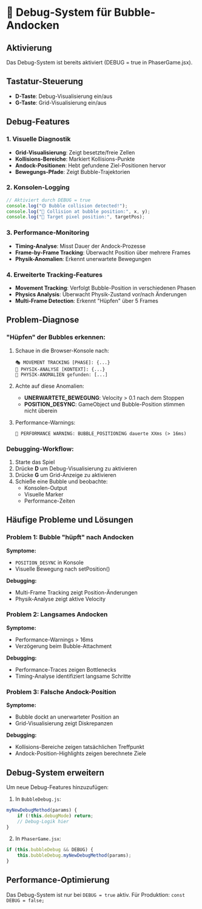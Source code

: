 # 🐛 Debug-System für Bubble-Andocken

## Aktivierung
Das Debug-System ist bereits aktiviert (DEBUG = true in PhaserGame.jsx).

## Tastatur-Steuerung
- **D-Taste**: Debug-Visualisierung ein/aus
- **G-Taste**: Grid-Visualisierung ein/aus

## Debug-Features

### 1. Visuelle Diagnostik
- **Grid-Visualisierung**: Zeigt besetzte/freie Zellen
- **Kollisions-Bereiche**: Markiert Kollisions-Punkte
- **Andock-Positionen**: Hebt gefundene Ziel-Positionen hervor
- **Bewegungs-Pfade**: Zeigt Bubble-Trajektorien

### 2. Konsolen-Logging
```javascript
// Aktiviert durch DEBUG = true
console.log("🟡 Bubble collision detected!");
console.log("🎯 Collision at bubble position:", x, y);
console.log("📍 Target pixel position:", targetPos);
```

### 3. Performance-Monitoring
- **Timing-Analyse**: Misst Dauer der Andock-Prozesse
- **Frame-by-Frame Tracking**: Überwacht Position über mehrere Frames
- **Physik-Anomalien**: Erkennt unerwartete Bewegungen

### 4. Erweiterte Tracking-Features
- **Movement Tracking**: Verfolgt Bubble-Position in verschiedenen Phasen
- **Physics Analysis**: Überwacht Physik-Zustand vor/nach Änderungen
- **Multi-Frame Detection**: Erkennt "Hüpfen" über 5 Frames

## Problem-Diagnose

### "Hüpfen" der Bubbles erkennen:
1. Schaue in die Browser-Konsole nach:
   ```
   🎭 MOVEMENT TRACKING [PHASE]: {...}
   🔬 PHYSIK-ANALYSE [KONTEXT]: {...}
   🚨 PHYSIK-ANOMALIEN gefunden: [...]
   ```

2. Achte auf diese Anomalien:
   - **UNERWARTETE_BEWEGUNG**: Velocity > 0.1 nach dem Stoppen
   - **POSITION_DESYNC**: GameObject und Bubble-Position stimmen nicht überein

3. Performance-Warnings:
   ```
   🐌 PERFORMANCE WARNING: BUBBLE_POSITIONING dauerte XXms (> 16ms)
   ```

### Debugging-Workflow:
1. Starte das Spiel
2. Drücke **D** um Debug-Visualisierung zu aktivieren
3. Drücke **G** um Grid-Anzeige zu aktivieren
4. Schieße eine Bubble und beobachte:
   - Konsolen-Output
   - Visuelle Marker
   - Performance-Zeiten

## Häufige Probleme und Lösungen

### Problem 1: Bubble "hüpft" nach Andocken
**Symptome:**
- `POSITION_DESYNC` in Konsole
- Visuelle Bewegung nach setPosition()

**Debugging:**
- Multi-Frame Tracking zeigt Position-Änderungen
- Physik-Analyse zeigt aktive Velocity

### Problem 2: Langsames Andocken
**Symptome:**
- Performance-Warnings > 16ms
- Verzögerung beim Bubble-Attachment

**Debugging:**
- Performance-Traces zeigen Bottlenecks
- Timing-Analyse identifiziert langsame Schritte

### Problem 3: Falsche Andock-Position
**Symptome:**
- Bubble dockt an unerwarteter Position an
- Grid-Visualisierung zeigt Diskrepanzen

**Debugging:**
- Kollisions-Bereiche zeigen tatsächlichen Treffpunkt
- Andock-Position-Highlights zeigen berechnete Ziele

## Debug-System erweitern

Um neue Debug-Features hinzuzufügen:

1. In `BubbleDebug.js`:
```javascript
myNewDebugMethod(params) {
    if (!this.debugMode) return;
    // Debug-Logik hier
}
```

2. In `PhaserGame.jsx`:
```javascript
if (this.bubbleDebug && DEBUG) {
    this.bubbleDebug.myNewDebugMethod(params);
}
```

## Performance-Optimierung

Das Debug-System ist nur bei `DEBUG = true` aktiv.
Für Produktion: `const DEBUG = false;`
